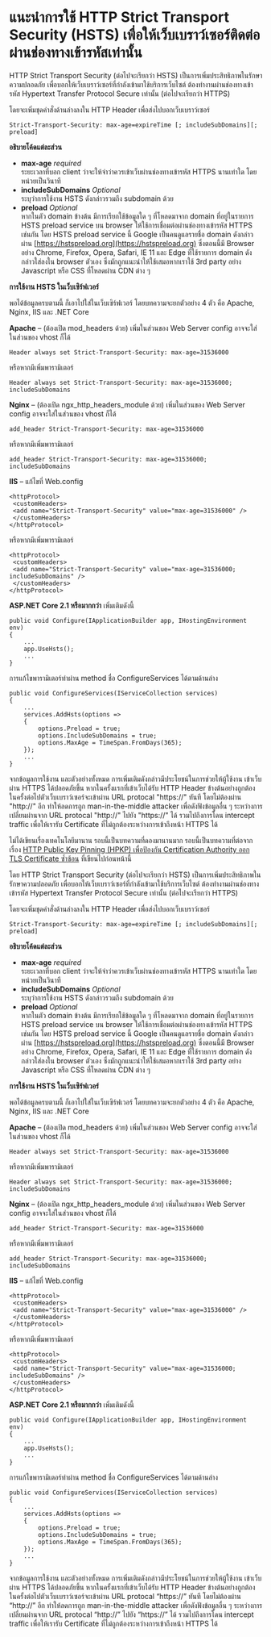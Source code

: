 # แนะนำการใช้ HTTP Strict Transport Security (HSTS) เพื่อให้เว็บเบราว์เซอร์ติดต่อผ่านช่องทางเข้ารหัสเท่านั้น

HTTP Strict Transport Security (ต่อไปจะเรียกว่า HSTS) เป็นการเพิ่มประสิทธิภาพในรักษาความปลอดภัย เพื่อบอกให้เว็บเบราว์เซอร์ที่กำลังเข้ามาใช้บริการเว็บไซต์ ต้องทำงานผ่านช่องทางเข้ารหัส Hypertext Transfer Protocol Secure เท่านั้น (ต่อไปจะเรียกว่า HTTPS)

โดยจะเพิ่มชุดคำสั่งด้านล่างลงใน HTTP Header เพื่อส่งไปบอกเว็บเบราว์เซอร์

    Strict-Transport-Security: max-age=expireTime [; includeSubDomains][; preload]

**อธิบายโค้ดแต่ละส่วน**

*   **max-age** _required_  
    ระยะเวลาที่บอก client ว่าจะให้จำว่าควรเข้าเว็บผ่านช่องทางเข้ารหัส HTTPS นานเท่าใด โดยหน่วยเป็นวินาที
*   **includeSubDomains** _Optional_  
    ระบุว่าการใช้งาน HSTS ดังกล่าวรวมถึง subdomain ด้วย
*   **preload** _Optional_  
    หากในตัว domain ข้างต้น มีการเรียกใช้ข้อมูลใด ๆ ที่โหลดมาจาก domain ที่อยู่ในรายการ HSTS preload service บน browser ให้ใช้การเชื่อมต่อผ่านช่องทางเข้ารหัส HTTPS เช่นกัน โดย HSTS preload service นี้ Google เป็นคนดูแลรายชื่อ domain ดังกล่าวผ่าน [](https://hstspreload.org)[https://hstspreload.org](https://hstspreload.org) ซึ่งตอนนี้มี Browser อย่าง Chrome, Firefox, Opera, Safari, IE 11 และ Edge ที่ใช้รายการ domain ดังกล่าวใส่ลงใน browser ตัวเอง ซึ่งมักถูกแนะนำให้ใช้เสมอหากเราใช้ 3rd party อย่าง Javascript หรือ CSS ที่โหลดผ่าน CDN ต่าง ๆ

**การใช้งาน HSTS ในเว็บเซิร์ฟเวอร์**

พอได้ข้อมูลครบตามนี้ ก็เอาไปใส่ในเว็บเซิร์ฟเวอร์ โดยบทความจะยกตัวอย่าง 4 ตัว คือ Apache, Nginx, IIS และ .NET Core

**Apache** – (ต้องเปิด mod\_headers ด้วย) เพิ่มในส่วนของ Web Server config อาจจะใส่ในส่วนของ vhost ก็ได้

    Header always set Strict-Transport-Security: max-age=31536000

หรือหากมีเพิ่มพารามิเตอร์

    Header always set Strict-Transport-Security: max-age=31536000; includeSubDomains

**Nginx** – (ต้องเปิด ngx\_http\_headers\_module ด้วย) เพิ่มในส่วนของ Web Server config อาจจะใส่ในส่วนของ vhost ก็ได้

    add_header Strict-Transport-Security: max-age=31536000

หรือหากมีเพิ่มพารามิเตอร์

    add_header Strict-Transport-Security: max-age=31536000; includeSubDomains

**IIS** – แก้ไขที่ Web.config

    <httpProtocol>
     <customHeaders>
     <add name="Strict-Transport-Security" value="max-age=31536000" />
     </customHeaders>
    </httpProtocol>

หรือหากมีเพิ่มพารามิเตอร์

    <httpProtocol>
     <customHeaders>
     <add name="Strict-Transport-Security" value="max-age=31536000; includeSubDomains" />
     </customHeaders>
    </httpProtocol>

**ASP.NET Core 2.1 หรือมากกว่า** เพิ่มเติมดังนี้

    public void Configure(IApplicationBuilder app, IHostingEnvironment env)
    {
        ...
        app.UseHsts();
        ...
    }

การแก้ไขพารามิเตอร์ทำผ่าน method ชื่อ ConfigureServices ได้ตามด้านล่าง

    public void ConfigureServices(IServiceCollection services)
    {
        ...
        services.AddHsts(options =>
        {
            options.Preload = true;
            options.IncludeSubDomains = true;
            options.MaxAge = TimeSpan.FromDays(365);
        });
        ...
    }

จากข้อมูลการใช้งาน และตัวอย่างทั้งหมด การเพิ่มเติมดังกล่าวมีประโยชน์ในการช่วยให้ผู้ใช้งาน เข้าเว็บผ่าน HTTPS ได้ปลอดภัยขึ้น หากในครั้งแรกที่เข้าเว็บได้รับ HTTP Header ข้างต้นอย่างถูกต้อง ในครั้งต่อไปตัวเว็บเบราว์เซอร์จะเข้าผ่าน URL protocal "https://" ทันที โดยไม่ต้องผ่าน "http://" อีก ทำให้ลดการถูก man-in-the-middle attacker เพื่อดังฟังข้อมูลอื่น ๆ ระหว่างการเปลี่ยนผ่านจาก URL protocal "http://" ไปยัง "https://" ได้ รวมไปถึงการโดน intercept traffic เพื่อให้เรารับ Certificate ที่ไม่ถูกต้องระหว่างการเข้าถึงหน้า HTTPS ได้

ไม่ได้เขียนเรื่องเทคโนโลยีมานาน รอบนี้เป็นบทความที่ดองมานานมาก รอบนี้เป็นบทความที่ต่อจากเรื่อง [HTTP Public Key Pinning (HPKP) เพื่อป้องกัน Certification Authority ออก TLS Certificate ซ้ำซ้อน](https://www.thaicyberpoint.com/ford/blog/id/5008/) ที่เขียนไปก่อนหน้านี้

โดย HTTP Strict Transport Security (ต่อไปจะเรียกว่า HSTS) เป็นการเพิ่มประสิทธิภาพในรักษาความปลอดภัย เพื่อบอกให้เว็บเบราว์เซอร์ที่กำลังเข้ามาใช้บริการเว็บไซต์ ต้องทำงานผ่านช่องทางเข้ารหัส Hypertext Transfer Protocol Secure เท่านั้น (ต่อไปจะเรียกว่า HTTPS)

โดยจะเพิ่มชุดคำสั่งด้านล่างลงใน HTTP Header เพื่อส่งไปบอกเว็บเบราว์เซอร์

    Strict-Transport-Security: max-age=expireTime [; includeSubDomains][; preload]

**อธิบายโค้ดแต่ละส่วน**

*   **max-age** _required_  
    ระยะเวลาที่บอก client ว่าจะให้จำว่าควรเข้าเว็บผ่านช่องทางเข้ารหัส HTTPS นานเท่าใด โดยหน่วยเป็นวินาที
*   **includeSubDomains** _Optional_  
    ระบุว่าการใช้งาน HSTS ดังกล่าวรวมถึง subdomain ด้วย
*   **preload** _Optional_  
    หากในตัว domain ข้างต้น มีการเรียกใช้ข้อมูลใด ๆ ที่โหลดมาจาก domain ที่อยู่ในรายการ HSTS preload service บน browser ให้ใช้การเชื่อมต่อผ่านช่องทางเข้ารหัส HTTPS เช่นกัน โดย HSTS preload service นี้ Google เป็นคนดูแลรายชื่อ domain ดังกล่าวผ่าน [](https://hstspreload.org)[https://hstspreload.org](https://hstspreload.org) ซึ่งตอนนี้มี Browser อย่าง Chrome, Firefox, Opera, Safari, IE 11 และ Edge ที่ใช้รายการ domain ดังกล่าวใส่ลงใน browser ตัวเอง ซึ่งมักถูกแนะนำให้ใช้เสมอหากเราใช้ 3rd party อย่าง Javascript หรือ CSS ที่โหลดผ่าน CDN ต่าง ๆ

**การใช้งาน HSTS ในเว็บเซิร์ฟเวอร์**

พอได้ข้อมูลครบตามนี้ ก็เอาไปใส่ในเว็บเซิร์ฟเวอร์ โดยบทความจะยกตัวอย่าง 4 ตัว คือ Apache, Nginx, IIS และ .NET Core

**Apache** – (ต้องเปิด mod_headers ด้วย) เพิ่มในส่วนของ Web Server config อาจจะใส่ในส่วนของ vhost ก็ได้

    Header always set Strict-Transport-Security: max-age=31536000

หรือหากมีเพิ่มพารามิเตอร์

    Header always set Strict-Transport-Security: max-age=31536000; includeSubDomains

**Nginx** – (ต้องเปิด ngx_http_headers_module ด้วย) เพิ่มในส่วนของ Web Server config อาจจะใส่ในส่วนของ vhost ก็ได้

    add_header Strict-Transport-Security: max-age=31536000

หรือหากมีเพิ่มพารามิเตอร์

    add_header Strict-Transport-Security: max-age=31536000; includeSubDomains

**IIS** – แก้ไขที่ Web.config

    <httpProtocol>
     <customHeaders>
     <add name="Strict-Transport-Security" value="max-age=31536000" />
     </customHeaders>
    </httpProtocol>

หรือหากมีเพิ่มพารามิเตอร์

    <httpProtocol>
     <customHeaders>
     <add name="Strict-Transport-Security" value="max-age=31536000; includeSubDomains" />
     </customHeaders>
    </httpProtocol>

**ASP.NET Core 2.1 หรือมากกว่า** เพิ่มเติมดังนี้

    public void Configure(IApplicationBuilder app, IHostingEnvironment env)
    {
        ...
        app.UseHsts();
        ...
    }

การแก้ไขพารามิเตอร์ทำผ่าน method ชื่อ ConfigureServices ได้ตามด้านล่าง

    public void ConfigureServices(IServiceCollection services)
    {
        ...
        services.AddHsts(options =>
        {
            options.Preload = true;
            options.IncludeSubDomains = true;
            options.MaxAge = TimeSpan.FromDays(365);
        });
        ...
    }

จากข้อมูลการใช้งาน และตัวอย่างทั้งหมด การเพิ่มเติมดังกล่าวมีประโยชน์ในการช่วยให้ผู้ใช้งาน เข้าเว็บผ่าน HTTPS ได้ปลอดภัยขึ้น หากในครั้งแรกที่เข้าเว็บได้รับ HTTP Header ข้างต้นอย่างถูกต้อง ในครั้งต่อไปตัวเว็บเบราว์เซอร์จะเข้าผ่าน URL protocal “https://” ทันที โดยไม่ต้องผ่าน “http://” อีก ทำให้ลดการถูก man-in-the-middle attacker เพื่อดังฟังข้อมูลอื่น ๆ ระหว่างการเปลี่ยนผ่านจาก URL protocal “http://” ไปยัง “https://” ได้ รวมไปถึงการโดน intercept traffic เพื่อให้เรารับ Certificate ที่ไม่ถูกต้องระหว่างการเข้าถึงหน้า HTTPS ได้
